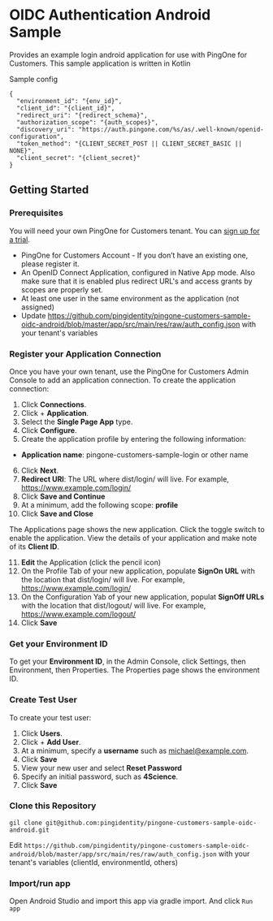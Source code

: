 # OIDC Authentication Android Sample
Provides an example login android  application for use with PingOne for Customers. This sample application is written in Kotlin

Sample config
```
{
  "environment_id": "{env_id}",
  "client_id": "{client_id}",
  "redirect_uri": "{redirect_schema}",
  "authorization_scope": "{auth_scopes}",
  "discovery_uri": "https://auth.pingone.com/%s/as/.well-known/openid-configuration",
  "token_method": "{CLIENT_SECRET_POST || CLIENT_SECRET_BASIC || NONE}",
  "client_secret": "{client_secret}"
}
```

## Getting Started

### Prerequisites

You will need your own PingOne for Customers tenant.  You can [sign up for a trial](https://developer.pingidentity.com/).

* PingOne for Customers Account - If you don’t have an existing one, please register it.
* An OpenID Connect Application, configured in Native App mode. Also make sure that it is enabled plus redirect URL's and access grants by scopes are properly set.
* At least one user in the same environment as the application (not assigned)
* Update https://github.com/pingidentity/pingone-customers-sample-oidc-android/blob/master/app/src/main/res/raw/auth_config.json with your tenant's variables


### Register your Application Connection

Once you have your own tenant, use the PingOne for Customers Admin Console to add an application connection. To create the application connection:

1. Click **Connections**.
2. Click + **Application**.
3. Select the **Single Page App** type.
4. Click **Configure**.
5. Create the application profile by entering the following information:
* **Application name**: pingone-customers-sample-login or other name
6. Click **Next**.
7. **Redirect URI**: The URL where dist/login/ will live.  For example, https://www.example.com/login/
8. Click **Save and Continue**
9. At a minimum, add the following scope: **profile**
10. Click **Save and Close**

The Applications page shows the new application.  Click the toggle switch to enable the application.  View the details of your application and make note of its **Client ID**.

11. **Edit** the Application (click the pencil icon)
12. On the Profile Tab of your new application, populate **SignOn URL** with the location that dist/login/ will live.  For example, https://www.example.com/login/
13. On the Configuration Yab of your new application, populat **SignOff URLs** with the location that dist/logout/ will live.  For example, https://www.example.com/logout/
14. Click **Save**

### Get your Environment ID

To get your **Environment ID**, in the Admin Console, click Settings, then Environment, then Properties. The Properties page shows the environment ID.

### Create Test User

To create your test user:

1. Click **Users**.
2. Click + **Add User**.
3. At a minimum, specify a **username** such as michael@example.com.
4. Click **Save**
5. View your new user and select **Reset Password**
6. Specify an initial password, such as **4Science**.
7. Click **Save**

### Clone this Repository
```
gil clone git@github.com:pingidentity/pingone-customers-sample-oidc-android.git
```
Edit ``https://github.com/pingidentity/pingone-customers-sample-oidc-android/blob/master/app/src/main/res/raw/auth_config.json`` with your tenant's variables (clientId, environmentId, others)

### Import/run app

Open Android Studio and import this app via gradle import. And click ``Run app``

